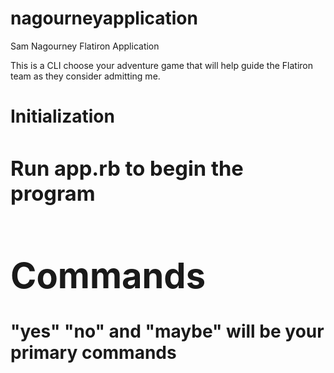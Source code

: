 # nagourneyapplication
Sam Nagourney Flatiron Application

This is a CLI choose your adventure game that will help guide the Flatiron team as they consider admitting me.

<h1> Initialization<h/1>
<br>
<h3>Run app.rb to begin the program</h3>

<h1>Commands</h1>

"yes" "no" and "maybe" will be your primary commands
